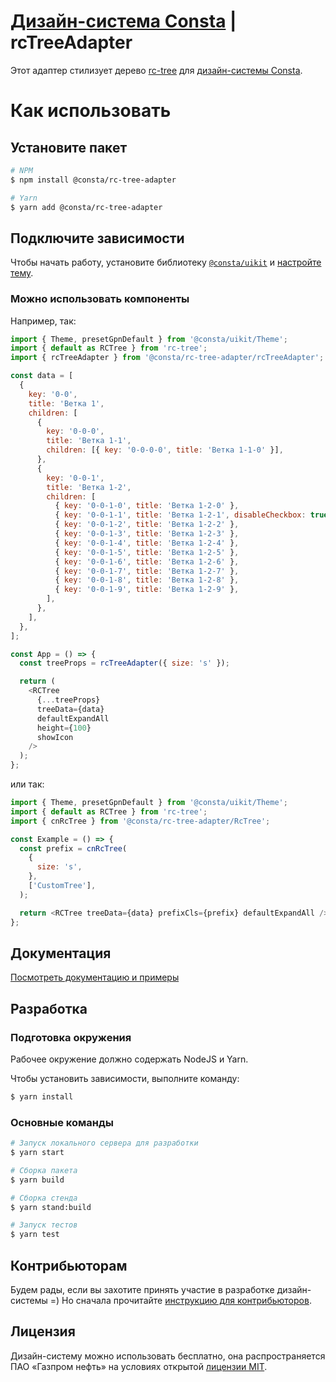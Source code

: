 # [Дизайн-система Consta](https://consta.design/) | rcTreeAdapter

Этот адаптер стилизует дерево [rc-tree](https://github.com/react-component/tree) для [дизайн-системы Consta](https://consta.design/).

# Как использовать

## Установите пакет

```sh
# NPM
$ npm install @consta/rc-tree-adapter

# Yarn
$ yarn add @consta/rc-tree-adapter
```

## Подключите зависимости

Чтобы начать работу, установите библиотеку [`@consta/uikit`](https://www.npmjs.com/package/@consta/uikit) и [настройте тему](https://consta.design/libs/portal/theme-themeabout).

### Можно использовать компоненты

Например, так:

```js
import { Theme, presetGpnDefault } from '@consta/uikit/Theme';
import { default as RCTree } from 'rc-tree';
import { rcTreeAdapter } from '@consta/rc-tree-adapter/rcTreeAdapter';

const data = [
  {
    key: '0-0',
    title: 'Ветка 1',
    children: [
      {
        key: '0-0-0',
        title: 'Ветка 1-1',
        children: [{ key: '0-0-0-0', title: 'Ветка 1-1-0' }],
      },
      {
        key: '0-0-1',
        title: 'Ветка 1-2',
        children: [
          { key: '0-0-1-0', title: 'Ветка 1-2-0' },
          { key: '0-0-1-1', title: 'Ветка 1-2-1', disableCheckbox: true },
          { key: '0-0-1-2', title: 'Ветка 1-2-2' },
          { key: '0-0-1-3', title: 'Ветка 1-2-3' },
          { key: '0-0-1-4', title: 'Ветка 1-2-4' },
          { key: '0-0-1-5', title: 'Ветка 1-2-5' },
          { key: '0-0-1-6', title: 'Ветка 1-2-6' },
          { key: '0-0-1-7', title: 'Ветка 1-2-7' },
          { key: '0-0-1-8', title: 'Ветка 1-2-8' },
          { key: '0-0-1-9', title: 'Ветка 1-2-9' },
        ],
      },
    ],
  },
];

const App = () => {
  const treeProps = rcTreeAdapter({ size: 's' });

  return (
    <RCTree
      {...treeProps}
      treeData={data}
      defaultExpandAll
      height={100}
      showIcon
    />
  );
};
```

или так:

```js
import { Theme, presetGpnDefault } from '@consta/uikit/Theme';
import { default as RCTree } from 'rc-tree';
import { cnRcTree } from '@consta/rc-tree-adapter/RcTree';

const Example = () => {
  const prefix = cnRcTree(
    {
      size: 's',
    },
    ['CustomTree'],
  );

  return <RCTree treeData={data} prefixCls={prefix} defaultExpandAll />;
};
```

## Документация

[Посмотреть документацию и примеры](https://consta.design/libs/rc-tree-adapter)

## Разработка

### Подготовка окружения

Рабочее окружение должно содержать NodeJS и Yarn.

Чтобы установить зависимости, выполните команду:

```sh
$ yarn install
```

### Основные команды

```sh
# Запуск локального сервера для разработки
$ yarn start

# Сборка пакета
$ yarn build

# Сборка стенда
$ yarn stand:build

# Запуск тестов
$ yarn test
```

## Контрибьюторам

Будем рады, если вы захотите принять участие в разработке дизайн-системы =) Но сначала прочитайте [инструкцию для контрибьюторов](https://consta.design/libs/portal/contributers-code).

## Лицензия

Дизайн-систему можно использовать бесплатно, она распространяется ПАО «Газпром нефть» на условиях открытой [лицензии MIT](https://consta.design/static/licence_mit.pdf).
